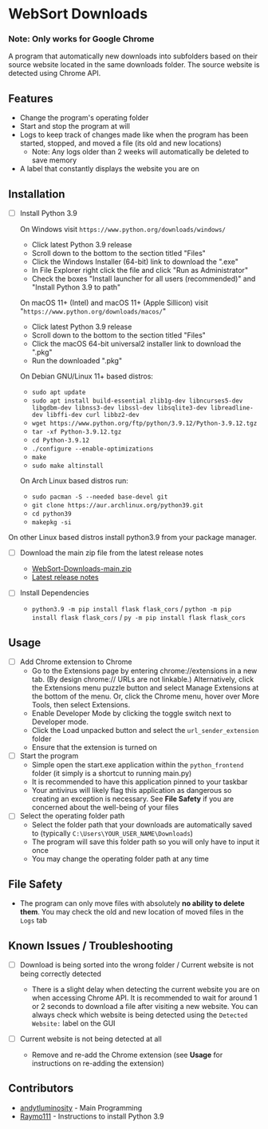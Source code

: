 # WebSort Downloads

### Note: Only works for Google Chrome

A program that automatically new downloads into subfolders based on their source website located in the same downloads folder. The source website is detected using Chrome API.

## Features

- Change the program's operating folder
- Start and stop the program at will
- Logs to keep track of changes made like when the program has been started, stopped, and moved a file (its old and new locations)
	- Note: Any logs older than 2 weeks will automatically be deleted to save memory
- A label that constantly displays the website you are on

## Installation

- [ ] Install Python 3.9
	
  On Windows visit `https://www.python.org/downloads/windows/`
	- Click latest Python 3.9 release
	- Scroll down to the bottom to the section titled "Files"
	- Click the Windows Installer (64-bit) link to download the ".exe"
	- In File Explorer right click the file and click "Run as Administrator"
	- Check the boxes "Install launcher for all users (recommended)" and "Install Python 3.9 to path"
	
	On macOS 11+ (Intel) and macOS 11+ (Apple Sillicon) visit "`https://www.python.org/downloads/macos/`"
	- Click latest Python 3.9 release
	- Scroll down to the bottom to the section titled "Files"
	- Click the macOS 64-bit universal2 installer link to download the ".pkg"
	- Run the downloaded ".pkg"
	
    On Debian GNU/Linux 11+ based distros:
    - `sudo apt update`
    - `sudo apt install build-essential zlib1g-dev libncurses5-dev libgdbm-dev libnss3-dev libssl-dev libsqlite3-dev libreadline-dev libffi-dev curl libbz2-dev`
    - `wget https://www.python.org/ftp/python/3.9.12/Python-3.9.12.tgz`
    - `tar -xf Python-3.9.12.tgz`
    - `cd Python-3.9.12`
    - `./configure --enable-optimizations`
    - `make`
    - `sudo make altinstall`

   On Arch Linux based distros run:
	- `sudo pacman -S --needed base-devel git`
 	- `git clone https://aur.archlinux.org/python39.git`
  	- `cd python39`
  	- `makepkg -si`
  	  
On other Linux based distros install python3.9 from your package manager.

- [ ]  Download the main zip file from the latest release notes
	- [WebSort-Downloads-main.zip](https://github.com/user-attachments/files/16044787/WebSort-Downloads-main.zip)
	- [Latest release notes](https://github.com/andytluminosity/WebSort-Downloads/releases/tag/v1.0)
 
- [ ] Install Dependencies
	- `python3.9 -m pip install flask flask_cors` / `python -m pip install flask flask_cors` / `py -m pip install flask flask_cors`
   
## Usage

- [ ] Add Chrome extension to Chrome
	- Go to the Extensions page by entering chrome://extensions in a new tab. (By design chrome:// URLs are not linkable.)
	  Alternatively, click the Extensions menu puzzle button and select Manage Extensions at the bottom of the menu.
	  Or, click the Chrome menu, hover over More Tools, then select Extensions.
	- Enable Developer Mode by clicking the toggle switch next to Developer mode.
	- Click the Load unpacked button and select the `url_sender_extension` folder	
	- Ensure that the extension is turned on
 - [ ] Start the program
	- Simple open the start.exe application within the `python_frontend` folder (it simply is a shortcut to running main.py)
 	- It is recommended to have this application pinned to your taskbar
 	- Your antivirus will likely flag this application as dangerous so creating an exception is necessary. See **File Safety** if you are concerned about the well-being of your files
 - [ ] Select the operating folder path
	- Select the folder path that your downloads are automatically saved to (typically `C:\Users\YOUR_USER_NAME\Downloads`)
 	- The program will save this folder path so you will only have to input it once
 	- You may change the operating folder path at any time

## File Safety
- The program can only move files with absolutely **no ability to delete them**. You may check the old and new location of moved files in the `Logs` tab

## Known Issues / Troubleshooting

- [ ] Download is being sorted into the wrong folder / Current website is not being correctly detected
	- There is a slight delay when detecting the current website you are on when accessing Chrome API. It is recommended to wait for around 1 or 2 seconds to download a file after visiting a new website.
 	You can always check which website is being detected using the `Detected Website:` label on the GUI

- [ ] Current website is not being detected at all
	- Remove and re-add the Chrome extension (see **Usage** for instructions on re-adding the extension)
## Contributors
- [andytluminosity](https://github.com/andytluminosity) - Main Programming
- [Raymo111](https://github.com/Raymo111/kahoot-answer-bot) - Instructions to install Python 3.9
